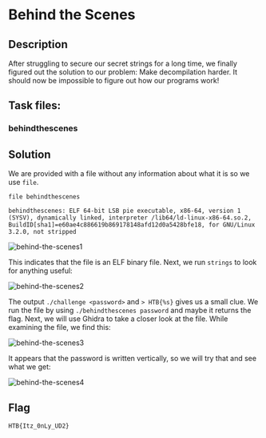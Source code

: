 # Behind the Scenes

## Description

After struggling to secure our secret strings for a long time, we finally figured out the solution to our problem: Make decompilation harder. It should now be impossible to figure out how our programs work!

## Task files:

### behindthescenes

## Solution

We are provided with a file without any information about what it is so we use ```file```.

```console
file behindthescenes

behindthescenes: ELF 64-bit LSB pie executable, x86-64, version 1 (SYSV), dynamically linked, interpreter /lib64/ld-linux-x86-64.so.2, BuildID[sha1]=e60ae4c886619b869178148afd12d0a5428bfe18, for GNU/Linux 3.2.0, not stripped
```

![behind-the-scenes1](https://github.com/user-attachments/assets/5df564e2-5a84-4e94-b9aa-a65e6fcb55ee)

This indicates that the file is an ELF binary file. Next, we run ```strings``` to look for anything useful:

![behind-the-scenes2](https://github.com/user-attachments/assets/0c071cd2-4332-4239-949a-d4d5aacfb5d1)

The output ```./challenge <password>``` and ```> HTB{%s}``` gives us a small clue. We run the file by using ```./behindthescenes password``` and maybe it returns the flag. Next, we will use Ghidra to take a closer look at the file. While examining the file, we find this:


![behind-the-scenes3](https://github.com/user-attachments/assets/66f1cd5c-7fe5-4f5c-b847-a5dbb1c4adea)

It appears that the password is written vertically, so we will try that and see what we get:

![behind-the-scenes4](https://github.com/user-attachments/assets/aebc7b36-2ff2-41ad-adf0-02e869104930)

## Flag

```
HTB{Itz_0nLy_UD2}
```
